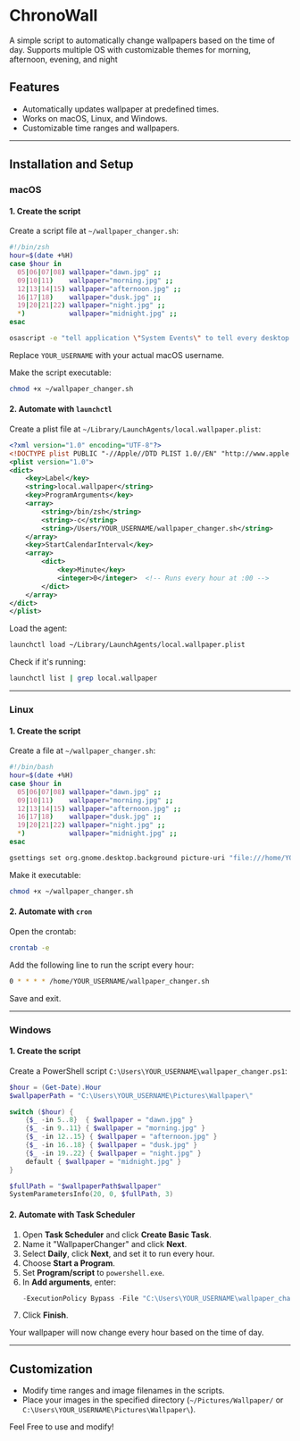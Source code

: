 # ChronoWall
A simple script to automatically change wallpapers based on the time of day. Supports multiple OS with customizable themes for morning, afternoon, evening, and night


## Features
- Automatically updates wallpaper at predefined times.
- Works on macOS, Linux, and Windows.
- Customizable time ranges and wallpapers.

---

## Installation and Setup

### macOS
#### 1. Create the script
Create a script file at `~/wallpaper_changer.sh`:

```bash
#!/bin/zsh
hour=$(date +%H)
case $hour in
  05|06|07|08) wallpaper="dawn.jpg" ;;
  09|10|11)    wallpaper="morning.jpg" ;;
  12|13|14|15) wallpaper="afternoon.jpg" ;;
  16|17|18)    wallpaper="dusk.jpg" ;;
  19|20|21|22) wallpaper="night.jpg" ;;
  *)           wallpaper="midnight.jpg" ;;
esac

osascript -e "tell application \"System Events\" to tell every desktop to set picture to \"/Users/YOUR_USERNAME/Pictures/Wallpaper/$wallpaper\""
```

Replace `YOUR_USERNAME` with your actual macOS username.

Make the script executable:
```bash
chmod +x ~/wallpaper_changer.sh
```

#### 2. Automate with `launchctl`
Create a plist file at `~/Library/LaunchAgents/local.wallpaper.plist`:

```xml
<?xml version="1.0" encoding="UTF-8"?>
<!DOCTYPE plist PUBLIC "-//Apple//DTD PLIST 1.0//EN" "http://www.apple.com/DTDs/PropertyList-1.0.dtd">
<plist version="1.0">
<dict>
    <key>Label</key>
    <string>local.wallpaper</string>
    <key>ProgramArguments</key>
    <array>
        <string>/bin/zsh</string>
        <string>-c</string>
        <string>/Users/YOUR_USERNAME/wallpaper_changer.sh</string>
    </array>
    <key>StartCalendarInterval</key>
    <array>
        <dict>
            <key>Minute</key>
            <integer>0</integer>  <!-- Runs every hour at :00 -->
        </dict>
    </array>
</dict>
</plist>
```

Load the agent:
```bash
launchctl load ~/Library/LaunchAgents/local.wallpaper.plist
```
Check if it's running:
```bash
launchctl list | grep local.wallpaper
```

---

### Linux
#### 1. Create the script
Create a file at `~/wallpaper_changer.sh`:
```bash
#!/bin/bash
hour=$(date +%H)
case $hour in
  05|06|07|08) wallpaper="dawn.jpg" ;;
  09|10|11)    wallpaper="morning.jpg" ;;
  12|13|14|15) wallpaper="afternoon.jpg" ;;
  16|17|18)    wallpaper="dusk.jpg" ;;
  19|20|21|22) wallpaper="night.jpg" ;;
  *)           wallpaper="midnight.jpg" ;;
esac

gsettings set org.gnome.desktop.background picture-uri "file:///home/YOUR_USERNAME/Pictures/Wallpaper/$wallpaper"
```

Make it executable:
```bash
chmod +x ~/wallpaper_changer.sh
```

#### 2. Automate with `cron`
Open the crontab:
```bash
crontab -e
```
Add the following line to run the script every hour:
```bash
0 * * * * /home/YOUR_USERNAME/wallpaper_changer.sh
```
Save and exit.

---

### Windows
#### 1. Create the script
Create a PowerShell script `C:\Users\YOUR_USERNAME\wallpaper_changer.ps1`:
```powershell
$hour = (Get-Date).Hour
$wallpaperPath = "C:\Users\YOUR_USERNAME\Pictures\Wallpaper\"

switch ($hour) {
    {$_ -in 5..8}  { $wallpaper = "dawn.jpg" }
    {$_ -in 9..11} { $wallpaper = "morning.jpg" }
    {$_ -in 12..15} { $wallpaper = "afternoon.jpg" }
    {$_ -in 16..18} { $wallpaper = "dusk.jpg" }
    {$_ -in 19..22} { $wallpaper = "night.jpg" }
    default { $wallpaper = "midnight.jpg" }
}

$fullPath = "$wallpaperPath$wallpaper"
SystemParametersInfo(20, 0, $fullPath, 3)
```

#### 2. Automate with Task Scheduler
1. Open **Task Scheduler** and click **Create Basic Task**.
2. Name it "WallpaperChanger" and click **Next**.
3. Select **Daily**, click **Next**, and set it to run every hour.
4. Choose **Start a Program**.
5. Set **Program/script** to `powershell.exe`.
6. In **Add arguments**, enter:
   ```powershell
   -ExecutionPolicy Bypass -File "C:\Users\YOUR_USERNAME\wallpaper_changer.ps1"
   ```
7. Click **Finish**.

Your wallpaper will now change every hour based on the time of day.

---

## Customization
- Modify time ranges and image filenames in the scripts.
- Place your images in the specified directory (`~/Pictures/Wallpaper/` or `C:\Users\YOUR_USERNAME\Pictures\Wallpaper\`).


Feel Free to use and modify!


